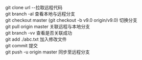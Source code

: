 git clone url --拉取远程代码  
git branch -al 查看本地与远程分支  
git checkout master (git checkout -b v9.0 origin/v9.0)  切换分支  
git pull origin master 关联远程与本地分支  
git branch -vv 查看是否关联成功  
git add ./abc.txt 加入修改文件  
git commit 提交  
git push -u origin master 同步至远程分支  